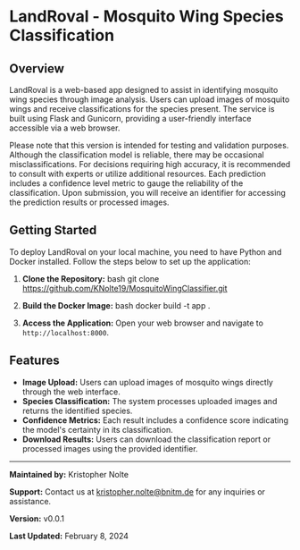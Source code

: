 # LandRoval - Mosquito Wing Species Classification

## Overview
LandRoval is a web-based app designed to assist in identifying mosquito wing species through image analysis. Users can upload images of mosquito wings and receive classifications for the species present. The service is built using Flask and Gunicorn, providing a user-friendly interface accessible via a web browser.

Please note that this version is intended for testing and validation purposes. Although the classification model is reliable, there may be occasional misclassifications. For decisions requiring high accuracy, it is recommended to consult with  experts or utilize additional resources. Each prediction includes a confidence level metric to gauge the reliability of the classification. Upon submission, you will receive an identifier for accessing the prediction results or processed images.

## Getting Started
To deploy LandRoval on your local machine, you need to have Python and Docker installed. Follow the steps below to set up the application:

1. **Clone the Repository:**
bash git clone https://github.com/KNolte19/MosquitoWingClassifier.git

2. **Build the Docker Image:**
bash docker build -t app .

4. **Access the Application:**
   Open your web browser and navigate to `http://localhost:8000`.

## Features
- **Image Upload:** Users can upload images of mosquito wings directly through the web interface.
- **Species Classification:** The system processes uploaded images and returns the identified species.
- **Confidence Metrics:** Each result includes a confidence score indicating the model's certainty in its classification.
- **Download Results:** Users can download the classification report or processed images using the provided identifier.

---

**Maintained by:** Kristopher Nolte

**Support:** Contact us at kristopher.nolte@bnitm.de for any inquiries or assistance.

**Version:** v0.0.1

**Last Updated:** February  8,  2024
